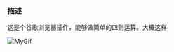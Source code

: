 ### 描述

这是个谷歌浏览器插件，能够做简单的四则运算。大概这样

![MyGif ](https://github.com/zhangsanlzh/CaculatorJS-BC/blob/master/images/MyGif%20.gif)
